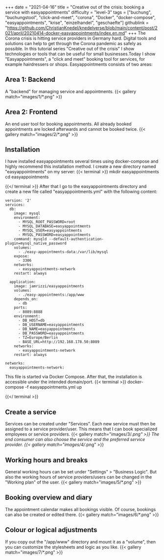 +++
date = "2021-04-16"
title = "Creative out of the crisis: booking a service with easyappointments"
difficulty = "level-3"
tags = ["buchung", "buchungstool", "click-and-meet", "corona", "Docker", "docker-compose", "easyappointments", "krise", "einzelhandel", "geschaefte"]
githublink = "https://github.com/ChristianKnedel/knedelverse/blob/main/content/post/2021/april/20210414-docker-easyappointments/index.en.md"
+++
The Corona crisis is hitting service providers in Germany hard. Digital tools and solutions can help to get through the Corona pandemic as safely as possible. In this tutorial series "Creative out of the crisis" I show technologies or tools that can be useful for small businesses.Today I show "Easyappointments", a "click and meet" booking tool for services, for example hairdressers or shops. Easyappointments consists of two areas:
## Area 1: Backend
A "backend" for managing service and appointments.
{{< gallery match="images/1/*.png" >}}

## Area 2: Frontend
An end user tool for booking appointments. All already booked appointments are locked afterwards and cannot be booked twice.
{{< gallery match="images/2/*.png" >}}

## Installation
I have installed easyappointments several times using docker-compose and highly recommend this installation method. I create a new directory named "easyappointments" on my server:
{{< terminal >}}
mkdir easyappointments
cd easyappointments

{{</ terminal >}}
After that I go to the easyappointments directory and create a new file called "easyappointments.yml" with the following content:
```
version: '2'
services:
  db:
    image: mysql
    environment:
      - MYSQL_ROOT_PASSWORD=root
      - MYSQL_DATABASE=easyappointments
      - MYSQL_USER=easyappointments
      - MYSQL_PASSWORD=easyappointments
    command: mysqld --default-authentication-plugin=mysql_native_password
    volumes:
      - ./easy-appointments-data:/var/lib/mysql
    expose:
      - 3306
    networks:
      - easyappointments-network
    restart: always

  application:
    image: jamrizzi/easyappointments
    volumes:
      - ./easy-appointments:/app/www
    depends_on:
      - db
    ports:
      - 8089:8888
    environment:
      - DB_HOST=db
      - DB_USERNAME=easyappointments
      - DB_NAME=easyappointments
      - DB_PASSWORD=easyappointments
      - TZ=Europe/Berlin
      - BASE_URL=http://192.168.178.50:8089 
    networks:
      - easyappointments-network
    restart: always

networks:
  easyappointments-network:

```
This file is started via Docker Compose. After that, the installation is accessible under the intended domain/port.
{{< terminal >}}
docker-compose -f easyappointments.yml up

{{</ terminal >}}

## Create a service
Services can be created under "Services". Each new service must then be assigned to a service provider/user. This means that I can book specialized employees or service providers.
{{< gallery match="images/3/*.png" >}}
The end consumer can also choose the service and the preferred service provider.
{{< gallery match="images/4/*.png" >}}

## Working hours and breaks
General working hours can be set under "Settings" > "Business Logic". But also the working hours of service providers/users can be changed in the "Working plan" of the user.
{{< gallery match="images/5/*.png" >}}

## Booking overview and diary
The appointment calendar makes all bookings visible. Of course, bookings can also be created or edited there.
{{< gallery match="images/6/*.png" >}}

## Colour or logical adjustments
If you copy out the "/app/www" directory and mount it as a "volume", then you can customize the stylesheets and logic as you like.
{{< gallery match="images/7/*.png" >}}
